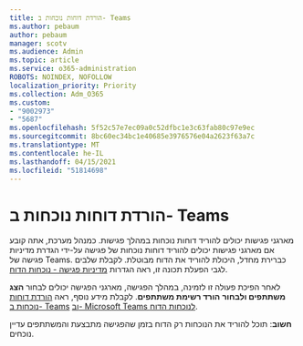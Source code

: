 ```yaml
---
title: הורדת דוחות נוכחות ב- Teams
ms.author: pebaum
author: pebaum
manager: scotv
ms.audience: Admin
ms.topic: article
ms.service: o365-administration
ROBOTS: NOINDEX, NOFOLLOW
localization_priority: Priority
ms.collection: Adm_O365
ms.custom:
- "9002973"
- "5687"
ms.openlocfilehash: 5f52c57e7ec09a0c52dfbc1e3c63fab80c97e9ec
ms.sourcegitcommit: 8bc60ec34bc1e40685e3976576e04a2623f63a7c
ms.translationtype: MT
ms.contentlocale: he-IL
ms.lasthandoff: 04/15/2021
ms.locfileid: "51814698"
---
```

# <a name="download-attendance-reports-in-teams"></a>הורדת דוחות נוכחות ב- Teams

מארגני פגישות יכולים להוריד דוחות נוכחות במהלך פגישות. כמנהל מערכת, אתה קובע אם מארגני פגישות יכולים להוריד דוחות נוכחות של פגישה על-ידי הגדרת מדיניות פגישה של Teams. כברירת מחדל, היכולת להוריד את הדוח מבוטלת. לקבלת שלבים לגבי הפעלת תכונה זו, ראה הגדרות  [מדיניות פגישה - נוכחות הדוח](https://docs.microsoft.com/microsoftteams/meeting-policies-in-teams#meeting-policy-settings---meeting-attendance-report).

לאחר הפיכת פעולה זו לזמינה, במהלך הפגישה, מארגני הפגישה יכולים לבחור  **הצג משתתפים ולבחור**  **הורד רשימת משתתפים**. לקבלת מידע נוסף, ראה [הורדת דוחות נוכחות ב- Teams](https://support.office.com/article/download-attendance-reports-in-teams-ae7cf170-530c-47d3-84c1-3aedac74d310) [וב- Microsoft Teams לנוכחות הדוח](https://docs.microsoft.com/microsoftteams/teams-analytics-and-reports/meeting-attendance-report).

**חשוב**: תוכל להוריד את הנוכחות רק הדוח בזמן שהפגישה מתבצעת והמשתתפים עדיין נוכחים.